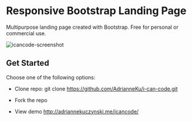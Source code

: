 # Responsive Bootstrap Landing Page
Multipurpose landing page created with Bootstrap. Free for personal or commercial use.

![icancode-screenshot](https://cloud.githubusercontent.com/assets/17210875/24583148/af019982-1706-11e7-9dc7-c27b4266fad1.png)

## Get Started
Choose one of the following options:

* Clone repo: git clone https://github.com/AdrianneKu/i-can-code.git

* Fork the repo

* View demo http://adriannekuczynski.me/icancode/
